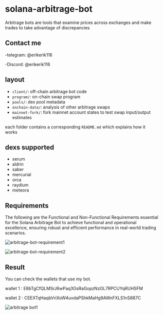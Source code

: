 # solana-arbitrage-bot

Arbitrage bots are tools that examine prices across exchanges and make trades to take advantage of discrepancies

## Contact me

-telegram: @erikerik116

-Discord: @erikerik116


## layout 
- `client/`: off-chain arbitrage bot code 
- `program/`: on-chain swap program
- `pools/`: dex pool metadata
- `onchain-data/`: analysis of other arbitrage swaps
- `mainnet-fork/`: fork mainnet account states to test swap input/output estimates

each folder contains a corresponding `README.md` which explains how it works

## dexs supported 
- serum 
- aldrin 
- saber 
- mercurial 
- orca 
- raydium
- meteora

## Requirements

The following are the Functional and Non-Functional Requirements essential for the Solana
Arbitrage Bot to achieve functional and operational excellence, ensuring robust and efficient
performance in real-world trading scenarios.

![arbitrage-bot-requirement1](https://github.com/user-attachments/assets/1cbbed99-19ab-4c51-a3cf-104d44ea0936)

![arbitrage-bot-requirement2](https://github.com/user-attachments/assets/7c6afaee-059f-441d-a1af-a7c803bbbbd8)


## Result

You can check the wallets that use my bot.

wallet 1 : E8bTgCfQLMSrJ6wPaq3GsRaGopzNzGL7RPCUYqRUHSFM

wallet 2 : CEEXTqHaqbVriXoW4uvdaPShkMaHg9AWnFXLS1nS887C

![arbitrage bot1](https://github.com/user-attachments/assets/1d0121d2-0d99-4f83-9aeb-83abdd9ba08c)






